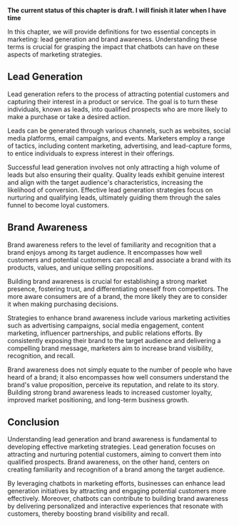 **The current status of this chapter is draft. I will finish it later when I have time**

In this chapter, we will provide definitions for two essential concepts in marketing: lead generation and brand awareness. Understanding these terms is crucial for grasping the impact that chatbots can have on these aspects of marketing strategies.

**Lead Generation**
-------------------

Lead generation refers to the process of attracting potential customers and capturing their interest in a product or service. The goal is to turn these individuals, known as leads, into qualified prospects who are more likely to make a purchase or take a desired action.

Leads can be generated through various channels, such as websites, social media platforms, email campaigns, and events. Marketers employ a range of tactics, including content marketing, advertising, and lead-capture forms, to entice individuals to express interest in their offerings.

Successful lead generation involves not only attracting a high volume of leads but also ensuring their quality. Quality leads exhibit genuine interest and align with the target audience's characteristics, increasing the likelihood of conversion. Effective lead generation strategies focus on nurturing and qualifying leads, ultimately guiding them through the sales funnel to become loyal customers.

**Brand Awareness**
-------------------

Brand awareness refers to the level of familiarity and recognition that a brand enjoys among its target audience. It encompasses how well customers and potential customers can recall and associate a brand with its products, values, and unique selling propositions.

Building brand awareness is crucial for establishing a strong market presence, fostering trust, and differentiating oneself from competitors. The more aware consumers are of a brand, the more likely they are to consider it when making purchasing decisions.

Strategies to enhance brand awareness include various marketing activities such as advertising campaigns, social media engagement, content marketing, influencer partnerships, and public relations efforts. By consistently exposing their brand to the target audience and delivering a compelling brand message, marketers aim to increase brand visibility, recognition, and recall.

Brand awareness does not simply equate to the number of people who have heard of a brand; it also encompasses how well consumers understand the brand's value proposition, perceive its reputation, and relate to its story. Building strong brand awareness leads to increased customer loyalty, improved market positioning, and long-term business growth.

**Conclusion**
--------------

Understanding lead generation and brand awareness is fundamental to developing effective marketing strategies. Lead generation focuses on attracting and nurturing potential customers, aiming to convert them into qualified prospects. Brand awareness, on the other hand, centers on creating familiarity and recognition of a brand among the target audience.

By leveraging chatbots in marketing efforts, businesses can enhance lead generation initiatives by attracting and engaging potential customers more effectively. Moreover, chatbots can contribute to building brand awareness by delivering personalized and interactive experiences that resonate with customers, thereby boosting brand visibility and recall.
